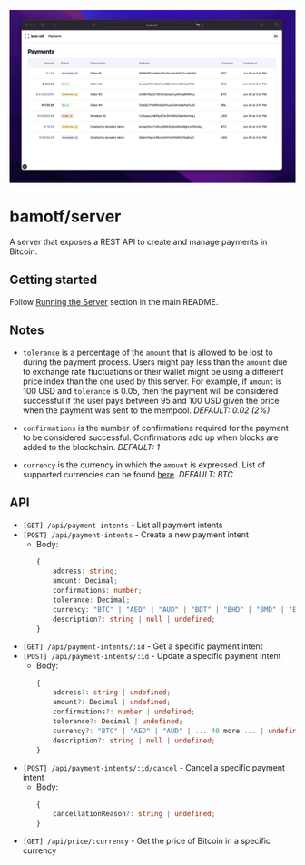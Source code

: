 ![alt](./Screenshot%202023-06-30%20at%2016.29.55.png)

# bamotf/server

A server that exposes a REST API to create and manage payments in Bitcoin.

## Getting started

Follow [Running the Server](../../README.md#1-running-the-server) section in the
main README.

## Notes

- `tolerance` is a percentage of the `amount` that is allowed to be lost to
  during the payment process. Users might pay less than the `amount` due to
  exchange rate fluctuations or their wallet might be using a different price
  index than the one used by this server. For example, if `amount` is 100 USD
  and `tolerance` is 0.05, then the payment will be considered successful if the
  user pays between 95 and 100 USD given the price when the payment was sent to
  the mempool. _DEFAULT: 0.02 (2%)_

- `confirmations` is the number of confirmations required for the payment to be
  considered successful. Confirmations add up when blocks are added to the
  blockchain. _DEFAULT: 1_

- `currency` is the currency in which the `amount` is expressed. List of
  supported currencies can be found [here](./app/config/currency.ts). _DEFAULT:
  BTC_

## API

- `[GET] /api/payment-intents` - List all payment intents
- `[POST] /api/payment-intents` - Create a new payment intent
  - Body:
    ```ts
    {
        address: string;
        amount: Decimal;
        confirmations: number;
        tolerance: Decimal;
        currency: "BTC" | "AED" | "AUD" | "BDT" | "BHD" | "BMD" | "BRL" | "CAD" | "CHF" | "CLP" | ... 32 more ... | "VND";
        description?: string | null | undefined;
    }
    ```
- `[GET] /api/payment-intents/:id` - Get a specific payment intent
- `[POST] /api/payment-intents/:id` - Update a specific payment intent
  - Body:
    ```ts
    {
        address?: string | undefined;
        amount?: Decimal | undefined;
        confirmations?: number | undefined;
        tolerance?: Decimal | undefined;
        currency?: "BTC" | "AED" | "AUD" | ... 40 more ... | undefined;
        description?: string | null | undefined;
    }
    ```
- `[POST] /api/payment-intents/:id/cancel` - Cancel a specific payment intent
  - Body:
    ```ts
    {
        cancellationReason?: string | undefined;
    }
    ```
- `[GET] /api/price/:currency` - Get the price of Bitcoin in a specific currency
